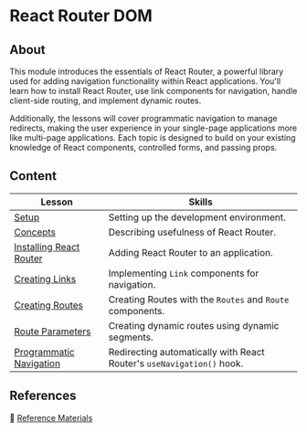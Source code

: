 <h1>
  <span class="prefix"></span>
  <span class="headline">React Router DOM</span>
</h1>

## About

This module introduces the essentials of React Router, a powerful library used for adding navigation functionality within React applications. You'll learn how to install React Router, use link components for navigation, handle client-side routing, and implement dynamic routes.

Additionally, the lessons will cover programmatic navigation to manage redirects, making the user experience in your single-page applications more like multi-page applications. Each topic is designed to build on your existing knowledge of React components, controlled forms, and passing props.

## Content

| Lesson                                                          | Skills                                                                |
| --------------------------------------------------------------- | --------------------------------------------------------------------- |
| [Setup](../setup/README.md)                                     | Setting up the development environment.                               |
| [Concepts](../concepts/README.md)                               | Describing usefulness of React Router.                                |
| [Installing React Router](../installing-react-router/README.md) | Adding React Router to an application.                                |
| [Creating Links](../creating-links/README.md)                   | Implementing `Link` components for navigation.                        |
| [Creating Routes](../creating-routes/README.md)                 | Creating Routes with the `Routes` and `Route` components.             |
| [Route Parameters](../route-parameters/README.md)               | Creating dynamic routes using dynamic segments.                       |
| [Programmatic Navigation](../programmatic-navigation/README.md) | Redirecting automatically with React Router's `useNavigation()` hook. |

## References

📖 [Reference Materials](../references/README.md)
